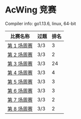 # AcWing 竞赛

Compiler info: go1.13.6, linux, 64-bit

|比赛名称|过题|排名|
|---|---|---|
|[第 1 场周赛](https://www.acwing.com/activity/content/competition/problem_list/46/)|3/3|3|
|[第 2 场周赛](https://www.acwing.com/activity/content/competition/problem_list/47/)|3/3|2|
|[第 3 场周赛](https://www.acwing.com/activity/content/competition/problem_list/49/)|3/3|24|
|[第 4 场周赛](https://www.acwing.com/activity/content/competition/problem_list/50/)|3/3|4|
|[第 5 场周赛](https://www.acwing.com/activity/content/competition/problem_list/51/)|3/3|3|
|[第 6 场周赛](https://www.acwing.com/activity/content/competition/problem_list/53/)|3/3|3|
|[第 7 场周赛](https://www.acwing.com/activity/content/competition/problem_list/54/)|3/3|2|
|[第 8 场周赛](https://www.acwing.com/activity/content/competition/problem_list/55/)|3/3|2|
